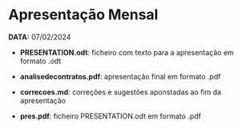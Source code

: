 # Apresentação Mensal 

**DATA:** 07/02/2024

- **PRESENTATION.odt**: ficheiro com texto para a apresentação em formato .odt 

- **analisedecontratos.pdf**: apresentação final em formato .pdf

- **correcoes.md**: correções e sugestões aponstadas ao fim da apresentação

- **pres.pdf**: ficheiro PRESENTATION.odt em formato .pdf

